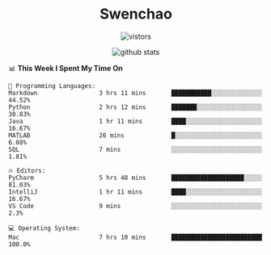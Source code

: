 <h1 align="center">Swenchao</h3>

<p align="center">
  <img src="https://visitor-badge.glitch.me/badge?page_id=Swenchao" alt="vistors" />
</p>

<p align="center">
  <img src="https://github-readme-stats.vercel.app/api?username=Swenchao&count_private=true&show_icons=true&theme=vue-dark&hide_title=true" alt="github stats" />
</p>

<!--START_SECTION:waka-->
📊 **This Week I Spent My Time On** 

```text
💬 Programming Languages: 
Markdown                 3 hrs 11 mins       ███████████░░░░░░░░░░░░░░   44.52% 
Python                   2 hrs 12 mins       ███████░░░░░░░░░░░░░░░░░░   30.83% 
Java                     1 hr 11 mins        ████░░░░░░░░░░░░░░░░░░░░░   16.67% 
MATLAB                   26 mins             █░░░░░░░░░░░░░░░░░░░░░░░░   6.08% 
SQL                      7 mins              ░░░░░░░░░░░░░░░░░░░░░░░░░   1.81%

🔥 Editors: 
PyCharm                  5 hrs 48 mins       ████████████████████░░░░░   81.03% 
IntelliJ                 1 hr 11 mins        ████░░░░░░░░░░░░░░░░░░░░░   16.67% 
VS Code                  9 mins              ░░░░░░░░░░░░░░░░░░░░░░░░░   2.3%

💻 Operating System: 
Mac                      7 hrs 10 mins       █████████████████████████   100.0%

```


<!--END_SECTION:waka-->
